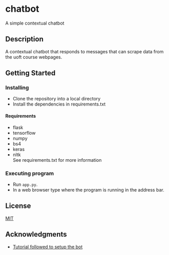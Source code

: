 # chatbot

A simple contextual chatbot

## Description

A contextual chatbot that responds to messages that can scrape data from the uoft course webpages.

## Getting Started

### Installing

* Clone the repository into a local directory
* Install the dependencies in requirements.txt

#### Requirements

* flask
* tensorflow
* numpy
* bs4
* keras
* nltk \
See requirements.txt for more information



### Executing program

* Run ```app.py```. 
* In a web browser type where the program is running in the address bar.


## License

[MIT](https://choosealicense.com/licenses/mit/)


## Acknowledgments

* [Tutorial followed to setup the bot](https://towardsdatascience.com/how-to-create-a-chatbot-with-python-deep-learning-in-less-than-an-hour-56a063bdfc44)